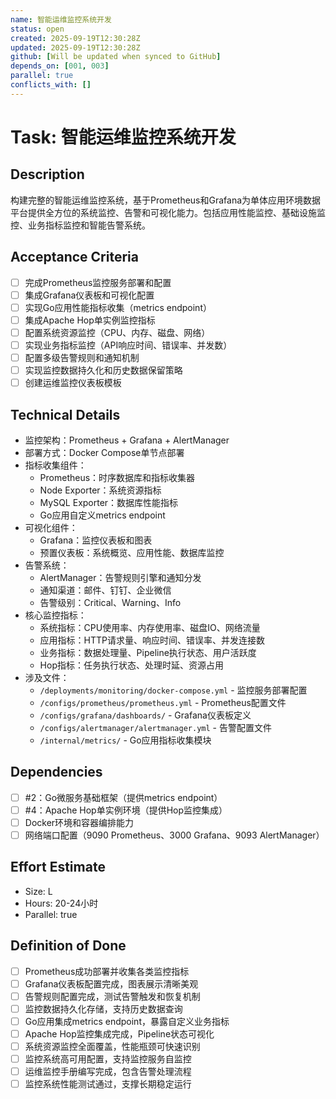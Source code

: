 ```yaml
---
name: 智能运维监控系统开发
status: open
created: 2025-09-19T12:30:28Z
updated: 2025-09-19T12:30:28Z
github: [Will be updated when synced to GitHub]
depends_on: [001, 003]
parallel: true
conflicts_with: []
---
```


# Task: 智能运维监控系统开发

## Description
构建完整的智能运维监控系统，基于Prometheus和Grafana为单体应用环境数据平台提供全方位的系统监控、告警和可视化能力。包括应用性能监控、基础设施监控、业务指标监控和智能告警系统。

## Acceptance Criteria
- [ ] 完成Prometheus监控服务部署和配置
- [ ] 集成Grafana仪表板和可视化配置
- [ ] 实现Go应用性能指标收集（metrics endpoint）
- [ ] 集成Apache Hop单实例监控指标
- [ ] 配置系统资源监控（CPU、内存、磁盘、网络）
- [ ] 实现业务指标监控（API响应时间、错误率、并发数）
- [ ] 配置多级告警规则和通知机制
- [ ] 实现监控数据持久化和历史数据保留策略
- [ ] 创建运维监控仪表板模板

## Technical Details
- 监控架构：Prometheus + Grafana + AlertManager
- 部署方式：Docker Compose单节点部署
- 指标收集组件：
  - Prometheus：时序数据库和指标收集器
  - Node Exporter：系统资源指标
  - MySQL Exporter：数据库性能指标
  - Go应用自定义metrics endpoint
- 可视化组件：
  - Grafana：监控仪表板和图表
  - 预置仪表板：系统概览、应用性能、数据库监控
- 告警系统：
  - AlertManager：告警规则引擎和通知分发
  - 通知渠道：邮件、钉钉、企业微信
  - 告警级别：Critical、Warning、Info
- 核心监控指标：
  - 系统指标：CPU使用率、内存使用率、磁盘IO、网络流量
  - 应用指标：HTTP请求量、响应时间、错误率、并发连接数
  - 业务指标：数据处理量、Pipeline执行状态、用户活跃度
  - Hop指标：任务执行状态、处理时延、资源占用
- 涉及文件：
  - `/deployments/monitoring/docker-compose.yml` - 监控服务部署配置
  - `/configs/prometheus/prometheus.yml` - Prometheus配置文件
  - `/configs/grafana/dashboards/` - Grafana仪表板定义
  - `/configs/alertmanager/alertmanager.yml` - 告警配置文件
  - `/internal/metrics/` - Go应用指标收集模块

## Dependencies
- [ ] #2：Go微服务基础框架（提供metrics endpoint）
- [ ] #4：Apache Hop单实例环境（提供Hop监控集成）
- [ ] Docker环境和容器编排能力
- [ ] 网络端口配置（9090 Prometheus、3000 Grafana、9093 AlertManager）

## Effort Estimate
- Size: L
- Hours: 20-24小时
- Parallel: true

## Definition of Done
- [ ] Prometheus成功部署并收集各类监控指标
- [ ] Grafana仪表板配置完成，图表展示清晰美观
- [ ] 告警规则配置完成，测试告警触发和恢复机制
- [ ] 监控数据持久化存储，支持历史数据查询
- [ ] Go应用集成metrics endpoint，暴露自定义业务指标
- [ ] Apache Hop监控集成完成，Pipeline状态可视化
- [ ] 系统资源监控全面覆盖，性能瓶颈可快速识别
- [ ] 监控系统高可用配置，支持监控服务自监控
- [ ] 运维监控手册编写完成，包含告警处理流程
- [ ] 监控系统性能测试通过，支撑长期稳定运行